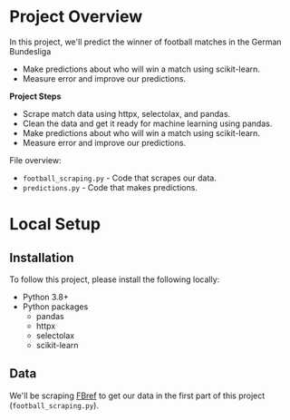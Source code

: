 # Project Overview

In this project, we'll predict the winner of football matches in the German Bundesliga
* Make predictions about who will win a match using scikit-learn.
* Measure error and improve our predictions.

**Project Steps**

* Scrape match data using httpx, selectolax, and pandas.
* Clean the data and get it ready for machine learning using pandas.
* Make predictions about who will win a match using scikit-learn.
* Measure error and improve our predictions.

File overview:

* `football_scraping.py` - Code that scrapes our data.
* `predictions.py` - Code that makes predictions.

# Local Setup

## Installation

To follow this project, please install the following locally:
* Python 3.8+
* Python packages
    * pandas
    * httpx
    * selectolax
    * scikit-learn

## Data

We'll be scraping [FBref](https://fbref.com/en/) to get our data in the first part of this project (`football_scraping.py`).

